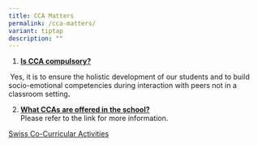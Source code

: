 ```yaml
---
title: CCA Matters
permalink: /cca-matters/
variant: tiptap
description: ""
---
```

<ol data-tight="true" class="tight">
<li>
<p><strong><u>Is CCA compulsory?</u></strong>
</p>
</li>
</ol>
<p><strong>&nbsp;</strong>Yes, it is to ensure the holistic development of
our students and to build socio-emotional competencies during interaction
with peers not in a classroom setting<strong>.</strong>
</p>
<ol start="2" data-tight="true" class="tight">
<li>
<p><strong><u>What CCAs are offered in the school?</u><br></strong>Please
refer to the link for more information.</p>
</li>
</ol>
<p><a href="https://www.swisscottagesec.moe.edu.sg/swiss-experience/co-curricular-activities/" rel="noopener nofollow" target="_blank">Swiss Co-Curricular Activities</a>
</p>